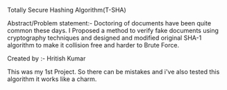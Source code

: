 Totally Secure Hashing Algorithm(T-SHA)

Abstract/Problem statement:- Doctoring of documents have been quite common these days. I Proposed a method to verify fake documents using cryptography techniques and designed and modified original SHA-1 algorithm to make it collision free and harder to Brute Force.

Created by :- Hritish Kumar

This was my 1st Project. So there can be mistakes and i've also tested this algorithm it works like a charm.

